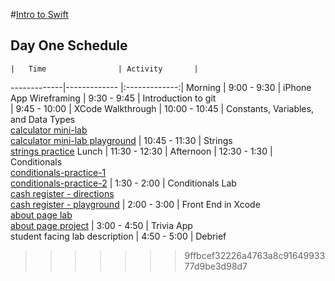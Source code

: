 #[Intro to Swift](https://github.com/upperlinecode/intro-to-swift)
## Day One Schedule
 	|	Time        		| Activity       |
   -------------|-------------       |:-------------:|
    Morning	            |   9:00 - 9:30        | iPhone App Wireframing
		            |   9:30 - 9:45    	   | Introduction to git	     
 		            |   9:45 - 10:00  	   | XCode Walkthrough
 		            |   10:00 - 10:45	   | Constants, Variables, and Data Types <br> [calculator mini-lab](https://github.com/upperlinecode/intro-to-swift/blob/master/day-1/lab-calculator.md) <br> [calculator mini-lab playground](https://github.com/upperlinecode/intro-to-swift/tree/master/day-1/CalculatorLab.playground)
	                    |  	10:45 - 11:30	   | Strings <br> [strings practice](https://github.com/upperlinecode/intro-to-swift/blob/master/day-1/strings-practice.md)
Lunch 		            |   11:30 - 12:30      |
Afternoon             |   12:30 - 1:30       | Conditionals <br> [conditionals-practice-1](https://github.com/upperlinecode/intro-to-swift/tree/master/day-1/ConditionalsPractice1.playground)<br> [conditionals-practice-2](https://github.com/upperlinecode/intro-to-swift/tree/master/day-1/ConditionalsPractice2.playground)
		            |   1:30 - 2:00        | Conditionals Lab <br> [cash register - directions](https://github.com/upperlinecode/intro-to-swift/blob/master/day-1/lab-cash-register.md)<br>[cash register - playground](https://github.com/upperlinecode/intro-to-swift/tree/master/day-1/CashRegister.playground)
		            |   2:00 - 3:00        | Front End in Xcode <br> [about page lab](https://github.com/upperlinecode/intro-to-swift/blob/master/day-1/about-page-lab.md) <br> [about page project](https://github.com/upperlinecode/intro-to-swift/tree/master/day-1/AboutPage)
		            |   3:00 - 4:50        | Trivia App <br> student facing lab description
		            |   4:50 - 5:00        | Debrief
>>>>>>> 9ffbcef32226a4763a8c9164993377d9be3d98d7
